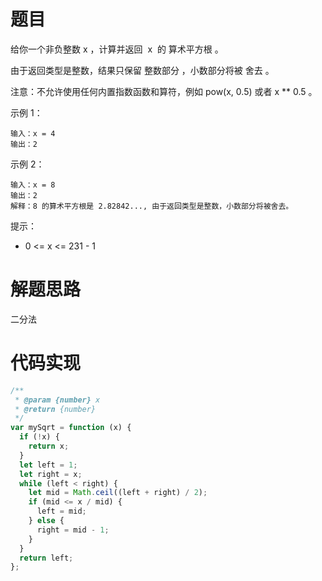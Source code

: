 # 题目

给你一个非负整数 x ，计算并返回  x  的 算术平方根 。

由于返回类型是整数，结果只保留 整数部分 ，小数部分将被 舍去 。

注意：不允许使用任何内置指数函数和算符，例如 pow(x, 0.5) 或者 x \*\* 0.5 。

示例 1：

```
输入：x = 4
输出：2
```

示例 2：

```
输入：x = 8
输出：2
解释：8 的算术平方根是 2.82842..., 由于返回类型是整数，小数部分将被舍去。
```

提示：

- 0 <= x <= 231 - 1

# 解题思路

二分法

# 代码实现

```javascript
/**
 * @param {number} x
 * @return {number}
 */
var mySqrt = function (x) {
  if (!x) {
    return x;
  }
  let left = 1;
  let right = x;
  while (left < right) {
    let mid = Math.ceil((left + right) / 2);
    if (mid <= x / mid) {
      left = mid;
    } else {
      right = mid - 1;
    }
  }
  return left;
};
```
